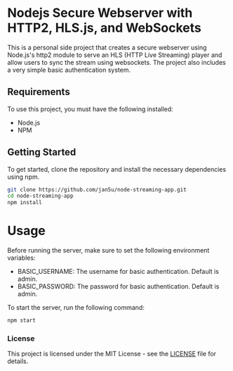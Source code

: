 # Nodejs Secure Webserver with HTTP2, HLS.js, and WebSockets

This is a personal side project that creates a secure webserver using Node.js's http2 module to serve an HLS (HTTP Live Streaming) player and allow users to sync the stream using websockets. The project also includes a very simple basic authentication system.

## Requirements
To use this project, you must have the following installed:
* Node.js
* NPM

## Getting Started

To get started, clone the repository and install the necessary dependencies using npm.

```bash
git clone https://github.com/jan5u/node-streaming-app.git
cd node-streaming-app
npm install
```

# Usage

Before running the server, make sure to set the following environment variables:
* BASIC_USERNAME: The username for basic authentication. Default is admin.
* BASIC_PASSWORD: The password for basic authentication. Default is admin.

To start the server, run the following command:

```bash
npm start
```

### License

This project is licensed under the MIT License - see the [LICENSE](./LICENSE.md) file for details.

